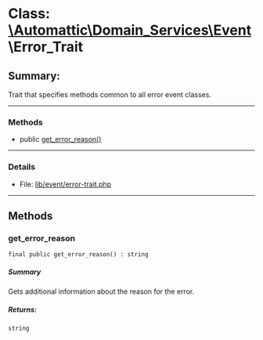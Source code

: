 # Class: [\Automattic](../namespaces/automattic.md)[\Domain_Services](../namespaces/automattic-domain-services.md)[\Event](../namespaces/automattic-domain-services-event.md)\Error_Trait

## Summary:

Trait that specifies methods common to all error event classes.


---

### Methods

* public [get_error_reason()](#method_get_error_reason)

---

### Details

* File: [lib/event/error-trait.php](../../lib/event/error-trait.php)

---

## Methods

<a id="method_get_error_reason"></a>
### get_error_reason

```
final public get_error_reason() : string
```

##### Summary

Gets additional information about the reason for the error.

##### Returns:

```
string
```
